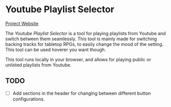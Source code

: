 # Youtube Playlist Selector

[Project Website](https://josefutbult.github.io/YoutubePlaylistSelector/)

The _Youtube Playlist Selector_ is a tool for playing playlists from Youtube and
switch between them seamlessly. This tool is mainly made for switching backing
tracks for tabletop RPGs, to easily change the mood of the setting. This tool
can be used hoverer you want though.

This tool runs locally in your browser, and allows for playing public or
unlisted playlists from Youtube.

## TODO

- [ ] Add sections in the header for changing between different button
  configurations.
